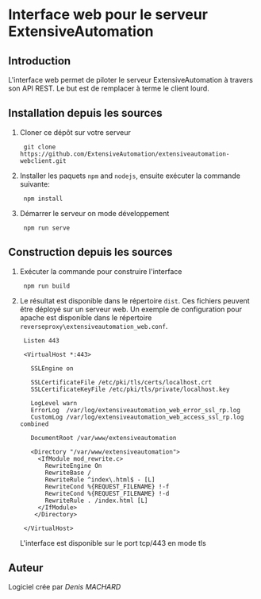 Interface web pour le serveur ExtensiveAutomation
=====================================

Introduction
------------

L'interface web permet de piloter le serveur ExtensiveAutomation à travers son API REST.
Le but est de remplacer à terme le client lourd.

Installation depuis les sources
----------------------

1. Cloner ce dépôt sur votre serveur

        git clone https://github.com/ExtensiveAutomation/extensiveautomation-webclient.git

2. Installer les  paquets `npm` and `nodejs`, ensuite exécuter la commande suivante:

        npm install 
        
3. Démarrer le serveur on mode développement

        npm run serve
        
        
Construction depuis les sources
-------------------------------

1. Exécuter la commande pour construire l'interface

        npm run build
        
2. Le résultat est disponible dans le répertoire `dist`. Ces fichiers peuvent être déployé sur un serveur web. Un exemple de configuration pour apache est disponible dans le répertoire `reverseproxy\extensiveautomation_web.conf`.

        Listen 443
        
        <VirtualHost *:443>

          SSLEngine on

          SSLCertificateFile /etc/pki/tls/certs/localhost.crt
          SSLCertificateKeyFile /etc/pki/tls/private/localhost.key

          LogLevel warn
          ErrorLog  /var/log/extensiveautomation_web_error_ssl_rp.log
          CustomLog /var/log/extensiveautomation_web_access_ssl_rp.log combined

          DocumentRoot /var/www/extensiveautomation
          
          <Directory "/var/www/extensiveautomation">
            <IfModule mod_rewrite.c>
              RewriteEngine On
              RewriteBase /
              RewriteRule ^index\.html$ - [L]
              RewriteCond %{REQUEST_FILENAME} !-f
              RewriteCond %{REQUEST_FILENAME} !-d
              RewriteRule . /index.html [L]
            </IfModule>
           </Directory>

        </VirtualHost>

    L'interface est disponible sur le port tcp/443 en mode tls
    
     
Auteur
-------

Logiciel crée par *Denis MACHARD*
 